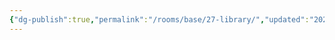 ```yaml
---
{"dg-publish":true,"permalink":"/rooms/base/27-library/","updated":"2025-04-12T16:07:01.387+01:00"}
---
```


